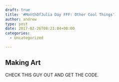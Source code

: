 ```yaml
---
draft: true
title: '#MonthOfJulia Day FFF: Other Cool Things'
author: andrew
type: post
date: 2017-02-26T08:23:04+00:00
categories:
  - Uncategorized

---
```

## Making Art

CHECK THIS GUY OUT AND GET THE CODE.
